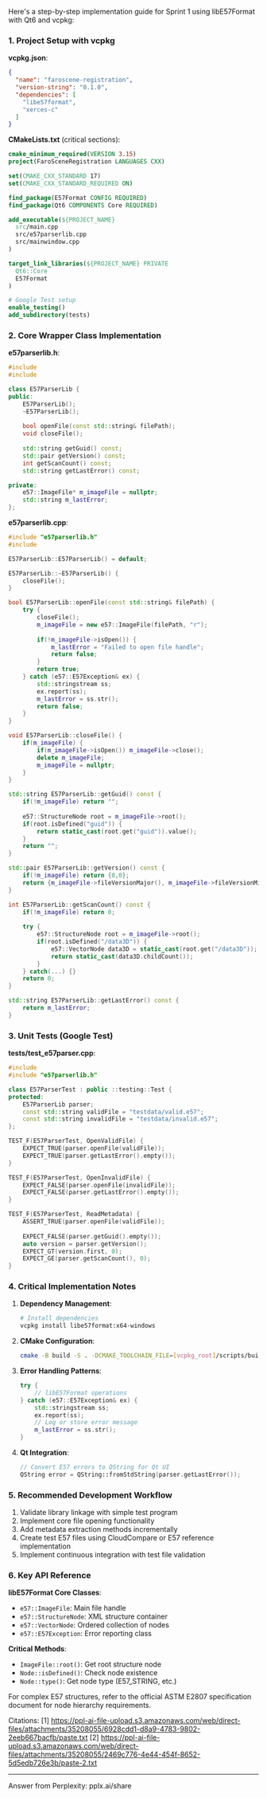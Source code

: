 Here's a step-by-step implementation guide for Sprint 1 using libE57Format with Qt6 and vcpkg:

### 1. Project Setup with vcpkg
**vcpkg.json**:
```json
{
  "name": "faroscene-registration",
  "version-string": "0.1.0",
  "dependencies": [
    "libe57format",
    "xerces-c"
  ]
}
```

**CMakeLists.txt** (critical sections):
```cmake
cmake_minimum_required(VERSION 3.15)
project(FaroSceneRegistration LANGUAGES CXX)

set(CMAKE_CXX_STANDARD 17)
set(CMAKE_CXX_STANDARD_REQUIRED ON)

find_package(E57Format CONFIG REQUIRED)
find_package(Qt6 COMPONENTS Core REQUIRED)

add_executable(${PROJECT_NAME}
  src/main.cpp
  src/e57parserlib.cpp
  src/mainwindow.cpp
)

target_link_libraries(${PROJECT_NAME} PRIVATE 
  Qt6::Core
  E57Format
)

# Google Test setup
enable_testing()
add_subdirectory(tests)
```

### 2. Core Wrapper Class Implementation
**e57parserlib.h**:
```cpp
#include 
#include 

class E57ParserLib {
public:
    E57ParserLib();
    ~E57ParserLib();
    
    bool openFile(const std::string& filePath);
    void closeFile();
    
    std::string getGuid() const;
    std::pair getVersion() const;
    int getScanCount() const;
    std::string getLastError() const;

private:
    e57::ImageFile* m_imageFile = nullptr;
    std::string m_lastError;
};
```

**e57parserlib.cpp**:
```cpp
#include "e57parserlib.h"
#include 

E57ParserLib::E57ParserLib() = default;

E57ParserLib::~E57ParserLib() {
    closeFile();
}

bool E57ParserLib::openFile(const std::string& filePath) {
    try {
        closeFile();
        m_imageFile = new e57::ImageFile(filePath, "r");
        
        if(!m_imageFile->isOpen()) {
            m_lastError = "Failed to open file handle";
            return false;
        }
        return true;
    } catch (e57::E57Exception& ex) {
        std::stringstream ss;
        ex.report(ss);
        m_lastError = ss.str();
        return false;
    }
}

void E57ParserLib::closeFile() {
    if(m_imageFile) {
        if(m_imageFile->isOpen()) m_imageFile->close();
        delete m_imageFile;
        m_imageFile = nullptr;
    }
}

std::string E57ParserLib::getGuid() const {
    if(!m_imageFile) return "";
    
    e57::StructureNode root = m_imageFile->root();
    if(root.isDefined("guid")) {
        return static_cast(root.get("guid")).value();
    }
    return "";
}

std::pair E57ParserLib::getVersion() const {
    if(!m_imageFile) return {0,0};
    return {m_imageFile->fileVersionMajor(), m_imageFile->fileVersionMinor()};
}

int E57ParserLib::getScanCount() const {
    if(!m_imageFile) return 0;
    
    try {
        e57::StructureNode root = m_imageFile->root();
        if(root.isDefined("/data3D")) {
            e57::VectorNode data3D = static_cast(root.get("/data3D"));
            return static_cast(data3D.childCount());
        }
    } catch(...) {}
    return 0;
}

std::string E57ParserLib::getLastError() const {
    return m_lastError;
}
```

### 3. Unit Tests (Google Test)
**tests/test_e57parser.cpp**:
```cpp
#include 
#include "e57parserlib.h"

class E57ParserTest : public ::testing::Test {
protected:
    E57ParserLib parser;
    const std::string validFile = "testdata/valid.e57";
    const std::string invalidFile = "testdata/invalid.e57";
};

TEST_F(E57ParserTest, OpenValidFile) {
    EXPECT_TRUE(parser.openFile(validFile));
    EXPECT_TRUE(parser.getLastError().empty());
}

TEST_F(E57ParserTest, OpenInvalidFile) {
    EXPECT_FALSE(parser.openFile(invalidFile));
    EXPECT_FALSE(parser.getLastError().empty());
}

TEST_F(E57ParserTest, ReadMetadata) {
    ASSERT_TRUE(parser.openFile(validFile));
    
    EXPECT_FALSE(parser.getGuid().empty());
    auto version = parser.getVersion();
    EXPECT_GT(version.first, 0);
    EXPECT_GE(parser.getScanCount(), 0);
}
```

### 4. Critical Implementation Notes

1. **Dependency Management**:
   ```bash
   # Install dependencies
   vcpkg install libe57format:x64-windows
   ```

2. **CMake Configuration**:
   ```bash
   cmake -B build -S . -DCMAKE_TOOLCHAIN_FILE=[vcpkg_root]/scripts/buildsystems/vcpkg.cmake
   ```

3. **Error Handling Patterns**:
   ```cpp
   try {
       // libE57Format operations
   } catch (e57::E57Exception& ex) {
       std::stringstream ss;
       ex.report(ss);
       // Log or store error message
       m_lastError = ss.str();
   }
   ```

4. **Qt Integration**:
   ```cpp
   // Convert E57 errors to QString for Qt UI
   QString error = QString::fromStdString(parser.getLastError());
   ```

### 5. Recommended Development Workflow

1. Validate library linkage with simple test program
2. Implement core file opening functionality
3. Add metadata extraction methods incrementally
4. Create test E57 files using CloudCompare or E57 reference implementation
5. Implement continuous integration with test file validation

### 6. Key API Reference

**libE57Format Core Classes**:
- `e57::ImageFile`: Main file handle
- `e57::StructureNode`: XML structure container
- `e57::VectorNode`: Ordered collection of nodes
- `e57::E57Exception`: Error reporting class

**Critical Methods**:
- `ImageFile::root()`: Get root structure node
- `Node::isDefined()`: Check node existence
- `Node::type()`: Get node type (E57_STRING, etc.)

For complex E57 structures, refer to the official ASTM E2807 specification document for node hierarchy requirements.

Citations:
[1] https://ppl-ai-file-upload.s3.amazonaws.com/web/direct-files/attachments/35208055/6928cdd1-d8a9-4783-9802-2eeb667bacfb/paste.txt
[2] https://ppl-ai-file-upload.s3.amazonaws.com/web/direct-files/attachments/35208055/2469c776-4e44-454f-8652-5d5edb726e3b/paste-2.txt

---
Answer from Perplexity: pplx.ai/share